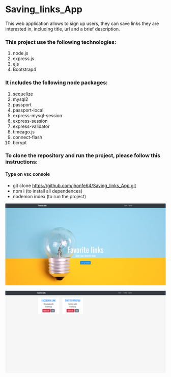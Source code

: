 # Saving_links_App

This web application allows to sign up users, they can save links they are interested in, including title, url and a brief description.



### This project use the following technologies:

1. node.js
2. express.js
3. ejs
4. Bootstrap4

### It includes the following node packages:

1. sequelize
2. mysql2
3. passport
4. passport-local
5. express-mysql-session
6. express-session
7. express-validator
8. timeago.js
9. connect-flash
9. bcrypt



### To clone the repository and run the project, please follow this instructions:

#### Type on vsc console

- git clone https://github.com/jhonfe64/Saving_links_App.git
- npm i (to install all dependences) 
- nodemon index (to run the project) 


 
![](https://github.com/jhonfe64/Saving_links_App/blob/master/link1.png?raw=true)



![](https://github.com/jhonfe64/Saving_links_App/blob/master/link2.png?raw=true)


